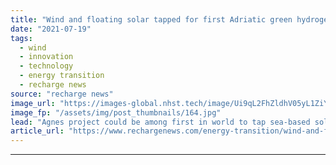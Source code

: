 ```yaml
---
title: "Wind and floating solar tapped for first Adriatic green hydrogen hub on oil & gas platforms"
date: "2021-07-19"
tags: 
  - wind
  - innovation
  - technology
  - energy transition
  - recharge news
source: "recharge news"
image_url: "https://images-global.nhst.tech/image/Ui9qL2FhZldhV05yL1ZiYTBGeVF4aEZqenpZalNOdnY0U2VKL0RFamdIbz0=/nhst/binary/695924e48dcb65885228b2000e0128e3"
image_fp: "/assets/img/post_thumbnails/164.jpg"
lead: "Agnes project could be among first in world to tap sea-based solar for renewable H2 as contracting giant Saipem accelerates transition plans"
article_url: "https://www.rechargenews.com/energy-transition/wind-and-floating-solar-tapped-for-first-adriatic-green-hydrogen-hub-on-oil-gas-platforms/2-1-1041878"
---
```


---
